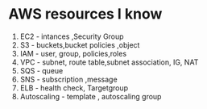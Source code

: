 #  AWS resources I know
1. EC2 - intances ,Security Group
2. S3 - buckets,bucket policies ,object
3. IAM - user, group, policies,roles
4. VPC - subnet, route table,subnet association, IG, NAT
5. SQS - queue
6. SNS - subscription ,message
7. ELB - health check, Targetgroup
8. Autoscaling - template , autoscaling group